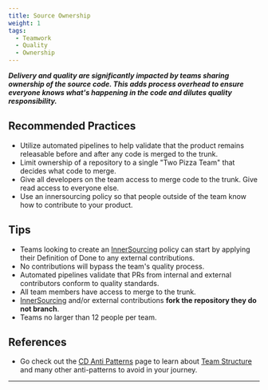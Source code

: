 ```yaml
---
title: Source Ownership
weight: 1
tags:
  - Teamwork
  - Quality
  - Ownership
---
```


**_Delivery and quality are significantly impacted by teams sharing
ownership of the source code. This adds process overhead to ensure everyone knows
what's happening in the code and dilutes quality responsibility._**

## Recommended Practices

- Utilize automated pipelines to help validate that the product remains releasable before and after any code is merged to the trunk.
- Limit ownership of a repository to a single "Two Pizza Team" that decides what code to merge.
- Give all developers on the team access to merge code to the trunk. Give read access to everyone else.
- Use an innersourcing policy so that people outside of the team know how to contribute to your product.

## Tips

- Teams looking to create an [InnerSourcing](https://innersourcecommons.org/) policy can start by applying their Definition of Done to any external contributions.
- No contributions will bypass the team's quality process.
- Automated pipelines validate that PRs from internal and external contributors conform to quality standards.
- All team members have access to merge to the trunk.
- [InnerSourcing](https://innersourcecommons.org/) and/or external contributions **fork the repository they do not branch**.
- Teams no larger than 12 people per team.

## References

- Go check out the [CD Anti Patterns](/docs/cd/cd-anti-patterns)
  page to learn about [Team Structure](/docs/cd/cd-anti-patterns#team-structure)
  and many other anti-patterns to avoid in your journey.

---
